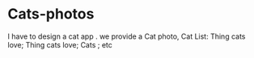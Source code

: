 # Cats-photos
I have to design a cat app . we provide a Cat photo, Cat List: Thing cats love; Thing cats love; Cats ; etc
